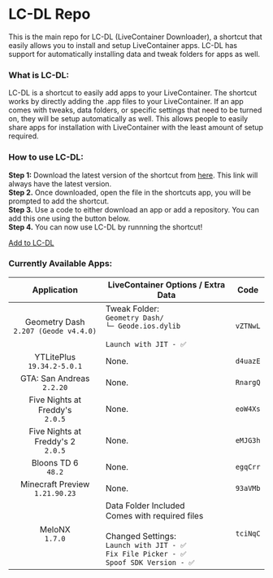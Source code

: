 # LC-DL Repo
This is the main repo for LC-DL (LiveContainer Downloader), a shortcut that easily allows you to install and setup LiveContainer apps. LC-DL has support for automatically installing data and tweak folders for apps as well.

### What is LC-DL:
LC-DL is a shortcut to easily add apps to your LiveContainer. The shortcut works by directly adding the .app files to your LiveContainer. If an app comes with tweaks, data folders, or specific settings that need to be turned on, they will be setup automatically as well. This allows people to easily share apps for installation with LiveContainer with the least amount of setup required.

### How to use LC-DL:
**Step 1:** Download the latest version of the shortcut from [here](https://github.com/sinceohsix/lcdl-repo/releases/tag/Shortcut). This link will always have the latest version.  
**Step 2.** Once downloaded, open the file in the shortcuts app, you will be prompted to add the shortcut.  
**Step 3.** Use a code to either download an app or add a repository. You can add this one using the button below.  
**Step 4.** You can now use LC-DL by runnning the shortcut!

[Add to LC-DL](https://tinyurl.com/yuzn6nbp)

### Currently Available Apps:
| Application                                  | LiveContainer Options / Extra Data | Code |
|       :---:                                  |             -----------            |:---: |
| Geometry Dash <br> `2.207 (Geode v4.4.0)`    | Tweak Folder:<br>`Geometry Dash/`<br>`└─ Geode.ios.dylib`<br><br>`Launch with JIT - ✅`| `vZTNwL` |
| YTLitePlus <br> `19.34.2-5.0.1`              | None. | `d4uazE` |
| GTA: San Andreas <br> `2.2.20`               | None. | `RnargQ` |
| Five Nights at Freddy's <br> `2.0.5`         | None. | `eoW4Xs` |
| Five Nights at Freddy's 2 <br> `2.0.5`       | None. | `eMJG3h` |
| Bloons TD 6 <br> `48.2`                      | None. | `egqCrr` |
| Minecraft Preview <br> `1.21.90.23`          | None. | `93aVMb` |
| MeloNX <br> `1.7.0`                          | Data Folder Included<br>Comes with required files<br><br> Changed Settings:<br>`Launch with JIT - ✅`<br>`Fix File Picker - ✅`<br>`Spoof SDK Version - ✅` | `tciNqC` |
